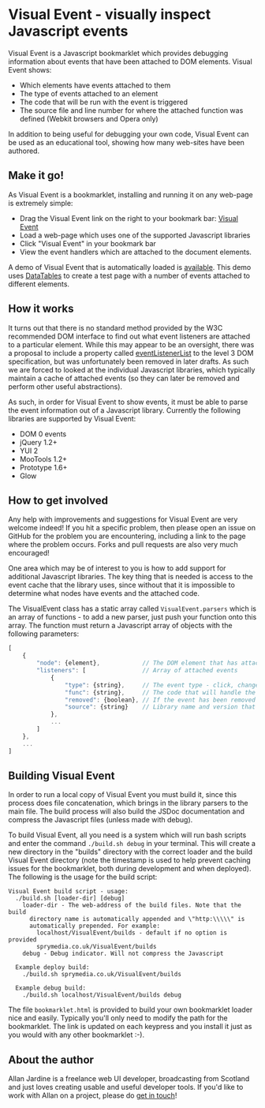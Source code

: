 # Visual Event - visually inspect Javascript events

Visual Event is a Javascript bookmarklet which provides debugging information about events that have been attached to DOM elements. Visual Event shows:

* Which elements have events attached to them
* The type of events attached to an element
* The code that will be run with the event is triggered
* The source file and line number for where the attached function was defined (Webkit browsers and Opera only)

In addition to being useful for debugging your own code, Visual Event can be used as an educational tool, showing how many web-sites have been authored.


## Make it go!

As Visual Event is a bookmarklet, installing and running it on any web-page is extremely simple:

* Drag the Visual Event link on the right to your bookmark bar: [Visual Event](javascript:\(function\(\)%20{var%20url%20=%20'http://www.sprymedia.co.uk/VisualEvent/VisualEvent_Loader.js';if\(%20typeof%20VisualEvent!='undefined'%20\)%20{if%20\(%20VisualEvent.instance%20!==%20null%20\)%20{VisualEvent.close\(\);}else%20{new%20VisualEvent\(\);}}else%20{var%20n=document.createElement\('script'\);n.setAttribute\('language','JavaScript'\);n.setAttribute\('src',url+'?rand='+new%20Date\(\).getTime\(\)\);document.body.appendChild(n);}}\)\(\);)
* Load a web-page which uses one of the supported Javascript libraries
* Click "Visual Event" in your bookmark bar
* View the event handlers which are attached to the document elements.

A demo of Visual Event that is automatically loaded is [available](http://sprymedia.co.uk/VisualEvent/demo). This demo uses [DataTables](http://datatables.net) to create a test page with a number of events attached to different elements.


## How it works

It turns out that there is no standard method provided by the W3C recommended DOM interface to find out what event listeners are attached to a particular element. While this may appear to be an oversight, there was a proposal to include a property called [eventListenerList](http://www.w3.org/TR/2002/WD-DOM-Level-3-Events-20020208/changes.html) to the level 3 DOM specification, but was unfortunately been removed in later drafts. As such we are forced to looked at the individual Javascript libraries, which typically maintain a cache of attached events (so they can later be removed and perform other useful abstractions).

As such, in order for Visual Event to show events, it must be able to parse the event information out of a Javascript library. Currently the following libraries are supported by Visual Event:

* DOM 0 events
* jQuery 1.2+
* YUI 2
* MooTools 1.2+
* Prototype 1.6+
* Glow


## How to get involved

Any help with improvements and suggestions for Visual Event are very welcome indeed! If you hit a specific problem, then please open an issue on GitHub for the problem you are encountering, including a link to the page where the problem occurs. Forks and pull requests are also very much encouraged!

One area which may be of interest to you is how to add support for additional Javascript libraries. The key thing that is needed is access to the event cache that the library uses, since without that it is impossible to determine what nodes have events and the attached code.

The VisualEvent class has a static array called `VisualEvent.parsers` which is an array of functions - to add a new parser, just push your function onto this array. The function must return a Javascript array of objects with the following parameters:

```javascript
[
	{
		"node": {element},            // The DOM element that has attached events
		"listeners": [                // Array of attached events
			{
				"type": {string},     // The event type - click, change, keyup etc
				"func": {string},     // The code that will handle the event, from Function.toString()
				"removed": {boolean}, // If the event has been removed or not (typically will be false, but used if the library doesn't remove the event from its cache)
				"source": {string}    // Library name and version that attached the event (e.g. "jQuery 1.7")
			},
			...
		]
	},
	...
]
```

## Building Visual Event

In order to run a local copy of Visual Event you must build it, since this process does file concatenation, which brings in the library parsers to the main file. The build process will also build the JSDoc documentation and compress the Javascript files (unless made with debug).

To build Visual Event, all you need is a system which will run bash scripts and enter the command `./build.sh debug` in your terminal. This will create a new directory in the "builds" directory with the correct loader and the build Visual Event directory (note the timestamp is used to help prevent caching issues for the bookmarklet, both during development and when deployed). The following is the usage for the build script:

```text
Visual Event build script - usage:
  ./build.sh [loader-dir] [debug]
    loader-dir - The web-address of the build files. Note that the build
      directory name is automatically appended and \"http:\\\\\" is
      automatically prepended. For example:
        localhost/VisualEvent/builds - default if no option is provided
        sprymedia.co.uk/VisualEvent/builds
    debug - Debug indicator. Will not compress the Javascript

  Example deploy build:
    ./build.sh sprymedia.co.uk/VisualEvent/builds

  Example debug build:
    ./build.sh localhost/VisualEvent/builds debug
```

The file `bookmarklet.html` is provided to build your own bookmarklet loader nice and easily. Typically you'll only need to modify the path for the bookmarklet. The link is updated on each keypress and you install it just as you would with any other bookmarklet :-).


## About the author

Allan Jardine is a freelance web UI developer, broadcasting from Scotland and just loves creating usable and useful developer tools. If you'd like to work with Allan on a project, please do [get in touch](http://sprymedia.co.uk/contact)!






